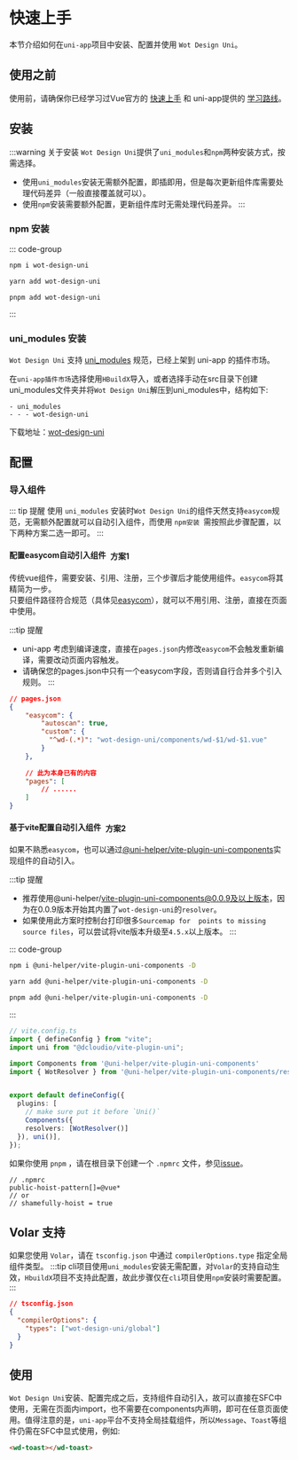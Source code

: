 # 快速上手

本节介绍如何在`uni-app`项目中安装、配置并使用 `Wot Design Uni`。

## 使用之前
使用前，请确保你已经学习过Vue官方的 [快速上手](https://cn.vuejs.org/guide/quick-start.html) 和 uni-app提供的 [学习路线](https://uniapp.dcloud.net.cn/resource.html)。

## 安装
:::warning 关于安装
`Wot Design Uni`提供了`uni_modules`和`npm`两种安装方式，按需选择。
- 使用`uni_modules`安装无需额外配置，即插即用，但是每次更新组件库需要处理代码差异（一般直接覆盖就可以）。
- 使用`npm`安装需要额外配置，更新组件库时无需处理代码差异。
:::

### npm 安装

::: code-group
```bash [npm]
npm i wot-design-uni
```

```bash [yarn]
yarn add wot-design-uni
```

```bash [pnpm]
pnpm add wot-design-uni
```
:::


### uni_modules 安装

`Wot Design Uni` 支持 [uni_modules](https://uniapp.dcloud.net.cn/plugin/uni_modules.html#uni-modules) 规范，已经上架到 uni-app 的插件市场。

在`uni-app插件市场`选择使用`HBuildX`导入，或者选择手动在src目录下创建uni_modules文件夹并将`Wot Design Uni`解压到uni_modules中，结构如下:
``` 
- uni_modules
- - - wot-design-uni 
```

下载地址：<a href="https://ext.dcloud.net.cn/plugin?id=13889"><span >wot-design-uni</span></a>


## 配置

### 导入组件
::: tip 提醒
使用 `uni_modules` 安装时`Wot Design Uni`的组件天然支持`easycom`规范，无需额外配置就可以自动引入组件，而使用 `npm安装 `需按照此步骤配置，以下两种方案二选一即可。
:::

#### 配置easycom自动引入组件<el-tag type="primary" style="vertical-align: middle;margin-left:8px;" effect="dark" >方案1</el-tag>
传统vue组件，需要安装、引用、注册，三个步骤后才能使用组件。`easycom`将其精简为一步。  
只要组件路径符合规范（具体见[easycom](https://uniapp.dcloud.net.cn/collocation/pages.html#easycom)），就可以不用引用、注册，直接在页面中使用。

:::tip 提醒
- uni-app 考虑到编译速度，直接在`pages.json`内修改`easycom`不会触发重新编译，需要改动页面内容触发。
- 请确保您的pages.json中只有一个easycom字段，否则请自行合并多个引入规则。
:::

```JSON
// pages.json
{
	"easycom": {
		"autoscan": true,
		"custom": {
		  "^wd-(.*)": "wot-design-uni/components/wd-$1/wd-$1.vue"
		}
	},
	
	// 此为本身已有的内容
	"pages": [
		// ......
	]
}
```

#### 基于vite配置自动引入组件<el-tag type="primary" style="vertical-align: middle;margin-left:8px;" effect="dark" >方案2</el-tag>
如果不熟悉`easycom`，也可以通过[@uni-helper/vite-plugin-uni-components](https://github.com/uni-helper/vite-plugin-uni-components)实现组件的自动引入。

:::tip 提醒
- 推荐使用@uni-helper/vite-plugin-uni-components@0.0.9及以上版本，因为在0.0.9版本开始其内置了`wot-design-uni`的`resolver`。
- 如果使用此方案时控制台打印很多`Sourcemap for  points to missing source files​`，可以尝试将vite版本升级至`4.5.x`以上版本。
:::

::: code-group
```bash [npm]
npm i @uni-helper/vite-plugin-uni-components -D
```

```bash [yarn]
yarn add @uni-helper/vite-plugin-uni-components -D
```

```bash [pnpm]
pnpm add @uni-helper/vite-plugin-uni-components -D
```
:::

```ts
// vite.config.ts
import { defineConfig } from "vite";
import uni from "@dcloudio/vite-plugin-uni";

import Components from '@uni-helper/vite-plugin-uni-components'
import { WotResolver } from '@uni-helper/vite-plugin-uni-components/resolvers'


export default defineConfig({
  plugins: [
    // make sure put it before `Uni()`
    Components({
    resolvers: [WotResolver()]
  }), uni()],
});
```

如果你使用 `pnpm` ，请在根目录下创建一个 `.npmrc` 文件，参见[issue](https://github.com/antfu/unplugin-vue-components/issues/389)。

```
// .npmrc
public-hoist-pattern[]=@vue*
// or
// shamefully-hoist = true
```


## Volar 支持
如果您使用 `Volar`，请在 `tsconfig.json` 中通过 `compilerOptions.type` 指定全局组件类型。
:::tip
cli项目使用`uni_modules`安装无需配置，对`Volar`的支持自动生效，`HbuildX`项目不支持此配置，故此步骤仅在`cli`项目使用`npm`安装时需要配置。
:::
```json
// tsconfig.json
{
  "compilerOptions": {
    "types": ["wot-design-uni/global"]
  }
}
```



## 使用
`Wot Design Uni`安装、配置完成之后，支持组件自动引入，故可以直接在SFC中使用，无需在页面内import，也不需要在components内声明，即可在任意页面使用。值得注意的是，`uni-app`平台不支持全局挂载组件，所以```Message```、```Toast```等组件仍需在SFC中显式使用，例如:
``` html
<wd-toast></wd-toast>
```
